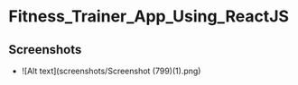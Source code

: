 # Fitness_Trainer_App_Using_ReactJS

## Screenshots
- ![Alt text](screenshots/Screenshot (799)(1).png)
